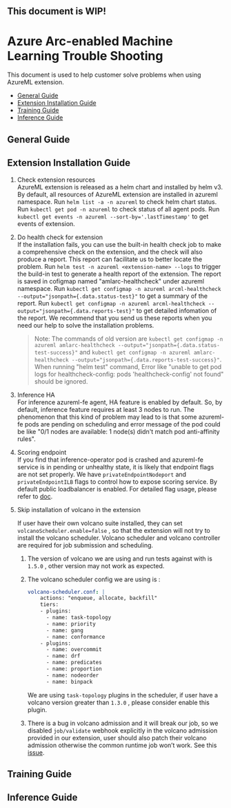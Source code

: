 ## This document is WIP!
# Azure Arc-enabled Machine Learning Trouble Shooting
This document is used to help customer solve problems when using AzureML extension. 
* [General Guide](#general-guide)
* [Extension Installation Guide](#extension-installation-guide)
* [Training Guide](#training-guide)
* [Inference Guide](#inference-guide)


## General Guide

## Extension Installation Guide

1. Check extension resources   
    AzureML extension is released as a helm chart and installed by helm v3. By default, all resources of AzureML extension are installed in azureml namespace. Run ```helm list -a -n azureml``` to check helm chart status. Run ```kubectl get pod -n azureml``` to check status of all agent pods. Run ```kubectl get events -n azureml --sort-by='.lastTimestamp'``` to get events of extension.
1. Do health check for extension   
    If the installation fails, you can use the built-in health check job to make a comprehensive check on the extension, and the check will also produce a report. This report can facilitate us to better locate the problem. Run ```helm test -n azureml <extension-name> --logs``` to trigger the build-in test to generate a health report of the extension. The report is saved in cofigmap named "amlarc-healthcheck" under azureml namespace. Run ```kubectl get configmap -n azureml arcml-healthcheck --output="jsonpath={.data.status-test}"``` to get a summary of the report. Run ```kubectl get configmap -n azureml arcml-healthcheck --output="jsonpath={.data.reports-test}"``` to get detailed infomation of the report. We recommend that you send us these reports when you need our help to solve the installation problems.
    > Note: The commands of old version are  ```kubectl get configmap -n azureml amlarc-healthcheck --output="jsonpath={.data.status-test-success}"``` and ```kubectl get configmap -n azureml amlarc-healthcheck --output="jsonpath={.data.reports-test-success}"```. When running "helm test" command, Error like "unable to get pod logs for healthcheck-config: pods 'healthcheck-config' not found" should be ignored. 
2. Inference HA  
    For inference azureml-fe agent, HA feature is enabled by default. So, by default, inference feature requires at least 3 nodes to run. The phenomenon that this kind of problem may lead to is that some azureml-fe pods are pending on scheduling and error message of the pod could be like "0/1 nodes are available: 1 node(s) didn't match pod anti-affinity rules".
3. Scoring endpoint  
    If you find that inference-operator pod is crashed and azureml-fe service is in pending or unhealthy state, it is likely that endpoint flags are not set properly. We have ```privateEndpointNodeport``` and ```privateEndpointILB``` flags to control how to expose scoring service. By default public loadbalancer is enabled. For detailed flag usage, please refer to [doc](./deploy-extension.md#review-azureml-deployment-configuration-settings).

4. Skip installation of volcano in the extension
   
   If user have their own volcano suite installed, they can set `volcanoScheduler.enable=false` , so that the extension will not try to install the volcano scheduler. Volcano scheduler and volcano controller are required for job submission and scheduling.

    1. The version of volcano we are using and run tests against with is `1.5.0` , other version may not work as expected.
    2. The volcano scheduler config we are using is :
    
        ```yaml
        volcano-scheduler.conf: |
            actions: "enqueue, allocate, backfill"
            tiers:
            - plugins:
              - name: task-topology
              - name: priority
              - name: gang
              - name: conformance
            - plugins:
              - name: overcommit
              - name: drf
              - name: predicates
              - name: proportion
              - name: nodeorder
              - name: binpack
        ```
    
        We are using `task-topology` plugins in the scheduler, if user have a volcano version greater than `1.3.0` , please consider enable this plugin.
    
    3. There is a bug in volcano admission and it will break our job, so we disabled `job/validate` webhook explicitly in the volcano admission provided in our extension, user should also patch their volcano admission otherwise the common runtime job won’t work.
    See this [issue](https://github.com/volcano-sh/volcano/issues/1680).

## Training Guide

## Inference Guide





